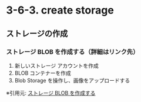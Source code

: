 # 3-6-3. create storage
## ストレージの作成
### ストレージ BLOB を作成する（詳細はリンク先）
1. 新しいストレージ アカウントを作成
2. BLOB コンテナーを作成
3. Blob Storage を操作し、画像をアップロードする

※引用元: [ストレージ BLOB を作成する](https://learn.microsoft.com/ja-jp/training/modules/describe-azure-storage-services/5-exercise-create-storage-blob)


